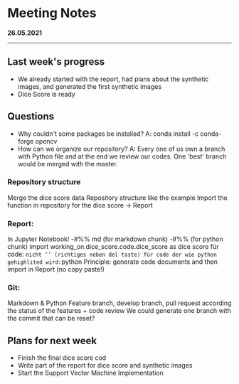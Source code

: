 # Meeting Notes
**26.05.2021**

---

## Last week's progress
- We already started with the report, had plans about the synthetic images, and generated the first synthetic images
- Dice Score is ready

## Questions
- Why couldn't some packages be installed?
  A: conda install -c conda-forge opencv
- How can we organize our repository?
  A: Every one of us own a branch with Python file and at the end we review our codes. One 'best'  branch would be merged with the master.

### Repository structure
Merge the dice score data
Repository structure like the example
Import the function in repository for the dice score → Report

### Report: 
In Jupyter Notebook!
-#%% md (for markdown chunk)
-#%% (for python chunk)
import 
working_on.dice_score.code.dice_score as dice score
für code: ``` nicht ‘’ (richtiges neben del taste)
für code der wie python gehighlited wird: ```python
Principle: generate code documents and then import in Report (no copy paste!)

### Git:
Markdown & Python
Feature branch, develop branch, pull request according the status of the features + code review
We could generate one branch with the commit that can be reset?

## Plans for next week
- Finish the final dice score cod
- Write part of the report for dice score and synthetic images
- Start the Support Vector Machine Implementation 

